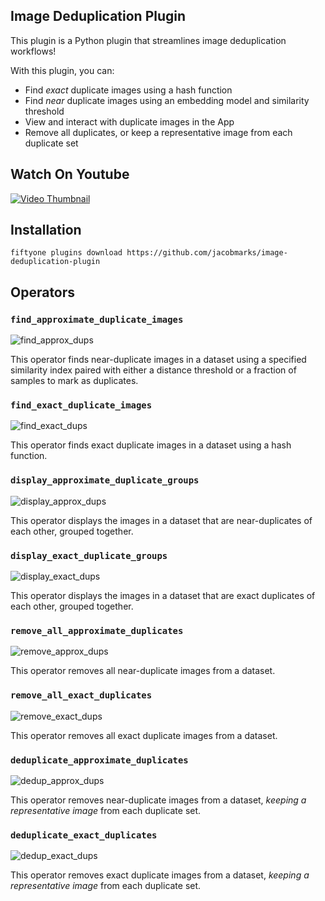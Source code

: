 ## Image Deduplication Plugin

This plugin is a Python plugin that streamlines image deduplication workflows!

With this plugin, you can:

- Find _exact_ duplicate images using a hash function
- Find _near_ duplicate images using an embedding model and similarity threshold
- View and interact with duplicate images in the App
- Remove all duplicates, or keep a representative image from each duplicate set

## Watch On Youtube
[![Video Thumbnail](https://img.youtube.com/vi/aingeh0KdPw/0.jpg)](https://www.youtube.com/watch?v=aingeh0KdPw&list=PLuREAXoPgT0RZrUaT0UpX_HzwKkoB-S9j&index=5)


## Installation

```shell
fiftyone plugins download https://github.com/jacobmarks/image-deduplication-plugin
```

## Operators

### `find_approximate_duplicate_images`
![find_approx_dups](https://github.com/jacobmarks/image-deduplication-plugin/assets/12500356/8cf44a01-505d-4942-8a24-2c2d65365894)


This operator finds near-duplicate images in a dataset using a specified similarity index paired with either a distance threshold or a fraction of samples to mark as duplicates.

### `find_exact_duplicate_images`

![find_exact_dups](https://github.com/jacobmarks/image-deduplication-plugin/assets/12500356/27c12f82-bd8f-45d7-9213-d5b9ceb99bcb)

This operator finds exact duplicate images in a dataset using a hash function.

### `display_approximate_duplicate_groups`
![display_approx_dups](https://github.com/jacobmarks/image-deduplication-plugin/assets/12500356/07fefbd4-9df7-4ff5-8433-091629c2a040)

This operator displays the images in a dataset that are near-duplicates of each other, grouped together.

### `display_exact_duplicate_groups`
![display_exact_dups](https://github.com/jacobmarks/image-deduplication-plugin/assets/12500356/19fec753-52d1-4237-9e24-78bc89a40af0)

This operator displays the images in a dataset that are exact duplicates of each other, grouped together.

### `remove_all_approximate_duplicates`
![remove_approx_dups](https://github.com/jacobmarks/image-deduplication-plugin/assets/12500356/1a23d1c1-3441-4286-b308-be99fb5f0a4a)

This operator removes all near-duplicate images from a dataset.

### `remove_all_exact_duplicates`
![remove_exact_dups](https://github.com/jacobmarks/image-deduplication-plugin/assets/12500356/59b26da7-9064-4da0-8fa8-85488e99b57c)

This operator removes all exact duplicate images from a dataset.

### `deduplicate_approximate_duplicates`

![dedup_approx_dups](https://github.com/jacobmarks/image-deduplication-plugin/assets/12500356/f5661c6c-ebe9-41c6-9de8-a2c8048176f8)

This operator removes near-duplicate images from a dataset, _keeping a representative image_ from each duplicate set.

### `deduplicate_exact_duplicates`

![dedup_exact_dups](https://github.com/jacobmarks/image-deduplication-plugin/assets/12500356/30abc333-0f60-4a7a-a461-1b9dd6eb8331)

This operator removes exact duplicate images from a dataset, _keeping a representative image_ from each duplicate set.
